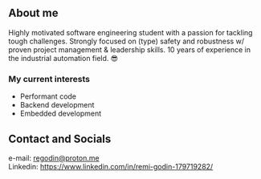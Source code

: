 ## About me
Highly motivated software engineering student with a passion for tackling tough challenges.
Strongly focused on (type) safety and robustness w/ proven project management & leadership skills.
10 years of experience in the industrial automation field. 😎

### My current interests
- Performant code
- Backend development
- Embedded development

## Contact and Socials
e-mail: regodin@proton.me \
Linkedin: https://www.linkedin.com/in/remi-godin-179719282/

<!--
**Remi-Godin/Remi-Godin** is a ✨ _special_ ✨ repository because its `README.md` (this file) appears on your GitHub profile.

Here are some ideas to get you started:

- 🔭 I’m currently working on ...
- 🌱 I’m currently learning ...
- 👯 I’m looking to collaborate on ...
- 🤔 I’m looking for help with ...
- 💬 Ask me about ...
- 📫 How to reach me: ...
- 😄 Pronouns: ...
- ⚡ Fun fact: ...
-->

